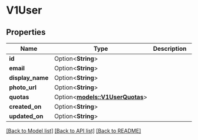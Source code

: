 # V1User

## Properties

Name | Type | Description | Notes
------------ | ------------- | ------------- | -------------
**id** | Option<**String**> |  | [optional]
**email** | Option<**String**> |  | [optional]
**display_name** | Option<**String**> |  | [optional]
**photo_url** | Option<**String**> |  | [optional]
**quotas** | Option<[**models::V1UserQuotas**](v1UserQuotas.md)> |  | [optional]
**created_on** | Option<**String**> |  | [optional]
**updated_on** | Option<**String**> |  | [optional]

[[Back to Model list]](../README.md#documentation-for-models) [[Back to API list]](../README.md#documentation-for-api-endpoints) [[Back to README]](../README.md)


